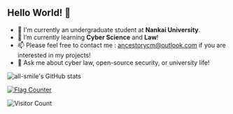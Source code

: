 ## Hello World! 👋

<!--
**EdisonYCM/EdisonYCM** is a ✨ _special_ ✨ repository because its `README.md` (this file) appears on your GitHub profile.
Here are some ideas to get you started:

- 🔭 I'm currently an undergraduate student at **Nankai University**.
- 🌱 I’m currently learning **Cyber Science** and **Law**!
- 👯 I’m looking to collaborate on ...
- 🤔 I’m looking for help with ...
- 💬 Ask me about ...
- 📫 How to reach me: ...
- 😄 Pronouns: ...
- ⚡ Fun fact: ...
-->

- 🔭 I'm currently an undergraduate student at **Nankai University**.  
- 🌱 I’m currently learning **Cyber Science** and **Law**!
- 📫 Please feel free to contact me : ancestorycm@outlook.com if you are interested in my projects!
- 💬 Ask me about cyber law, open-source security, or university life!  

<!--
- 👯 I’m looking to collaborate on cybersecurity projects or legal-tech initiatives.  
- 🤔 I’m looking for help with ... (e.g., blockchain security, legal informatics)  
- 📫 How to reach me: edison_ycm@example.com (or via [LinkedIn](链接))  
- ⚡ Fun fact: I love solving CTF challenges and reading sci-fi novels!  
-->
<!-- 可选：保留注释用于临时记录或草稿 -->  
<!-- 例如：待补充的项目链接：[My Project](link) -->  

<!-- 仓库状态统计 -->  
![all-smile's GitHub stats](https://github-readme-stats.vercel.app/api?username=EdisonYCM&show_icons=true&theme=tokyonight)
<!-- 访问人数统计 -->  
<a href="https://info.flagcounter.com/GzXI"><img src="https://s01.flagcounter.com/map/GzXI/size_m/txt_221CD4/border_CCCCCC/pageviews_0/viewers_0/flags_0/" alt="Flag Counter" border="0"></a>

![Visitor Count](https://profile-counter.glitch.me/EdisonYCM/count.svg)

